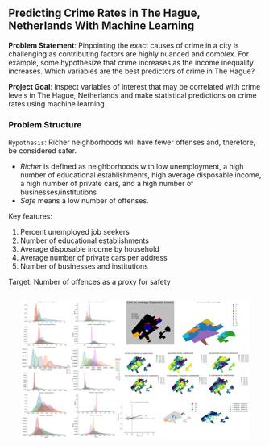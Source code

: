 
## Predicting Crime Rates in The Hague, Netherlands With Machine Learning 

**Problem Statement**: Pinpointing the exact causes of crime in a city is challenging as contributing factors are highly nuanced and complex. For example, some hypothesize that crime increases as the income inequality increases. Which variables are the best predictors of crime in The Hague?

**Project Goal**: Inspect variables of interest that may be correlated with crime levels in The Hague, Netherlands and make statistical predictions on crime rates using machine learning.


### Problem Structure


`Hypothesis`: Richer neighborhoods will have fewer offenses and, therefore, be considered safer.
- *Richer* is defined as neighborhoods with low unemployment, a high number of educational establishments, high average disposable income, a high number of private cars, and a high number of businesses/institutions 
- *Safe* means a low number of offenses. 

Key features:
1. Percent unemployed job seekers
2. Number of educational establishments
3. Average disposable income by household
4. Average number of private cars per address
5. Number of businesses and institutions

Target: Number of offences as a proxy for safety 


<img src="images/thumbnail_hague.png?raw=true" style="transform: scale(0.9);"/>
